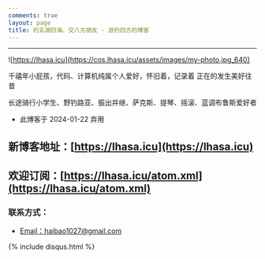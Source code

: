 ```yaml
---
comments: true
layout: page
title: 钓五湖四海，交八方朋友 - 游钓四方的博客
---
```

---

![https://lhasa.icu](https://cos.lhasa.icu/assets/images/my-photo.jpg_640)

千禧年小屁孩，代码、计算机纯属个人爱好，怀旧着，记录着 正在的发生美好往昔

长途骑行小学生、野钓路亚、振出并继、萨克斯、提琴、摇滚、蓝调布鲁斯爱好者

* 此博客于 2024-01-22 弃用

## 新博客地址：[https://lhasa.icu](https://lhasa.icu)

## 欢迎订阅：[https://lhasa.icu/atom.xml](https://lhasa.icu/atom.xml)


### 联系方式：

- <a href="mailto:{{ site.author.email }}" class="tags-btn fontello" style="border-right: 0px;">Email：haibao1027@gmail.com</a>

{% include disqus.html %}
